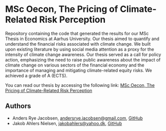 # MSc Oecon, The Pricing of Climate-Related Risk Perception

Repository containing the code that generated the results for our MSc Thesis in
Economics at Aarhus University. Our thesis aimed to quantify and understand the
financial risks associated with climate change. We built upon existing
literature by using social media attention as a proxy for the intensity of
climate change awareness. Our thesis served as a call for policy action,
emphasizing the need to raise public awareness about the impact of climate
change on various sectors of the financial economy and the importance of
managing and mitigating climate-related equity risks. We achieved a grade of
A (ECTS).


You can read our thesis by accessing the following link: [MSc Oecon, The Pricing of Climate-Related Risk Perception](https://github.com/ismand95/MScThesis-The_Pricing_of_Climate-Related_Risk_Perception/files/12828453/Master_Thesis.pdf)


## Authors

- Anders Rye Jacobsen, [andersrye.jacobsen@gmail.com](mailto:andersrye.jacobsen@gmail.com), [GitHub](https://github.com/ismand95)
- Jakob Ahlers Nielsen, [jakobahlers@yahoo.dk](mailto:jakobahlers@yahoo.dk), [GitHub](https://github.com/jakobahlers)
